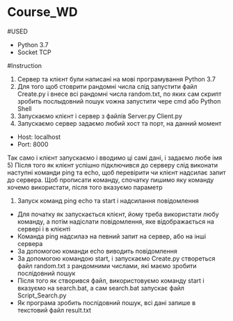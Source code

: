 # Course_WD

#USED

- Python 3.7
- Socket TCP

#Instruction

1) Сервер та клієнт були написані на мові програмування Python 3.7
2) Для того щоб стоврити рандомні числа слід запустити файл Create.py 
і внесе всі рандомні числа random.txt, по яких сам скрипт зробить послыдовний пошук
vожна запустити чере cmd або Python Shell
3) Запускаємо клієнт і сервер з файлів Server.py Client.py
4) Запускаємо сервер задаємо любий хост та порт, на данний момент
- Host: localhost
- Port: 8000
 
Так само і клієнт запускаємо і вводимо ці самі дані, і задаємо любе імя
5) Після того як клієнт успішно підключився до серверу слід виконати 
наступні команди ping та echo, щоб перевірити чи клієнт надсилає запит
до сервера. Щоб прописати команду, спочатку пишимо яку команду хочемо 
використати, після того вказуємо параметр

1. Запуск команд ping echo та start і надсилання повідомлення

- Для початку як запускається клієнт, йому треба використати любу команду,
  а потім надіслати повідомлення, яке відображається на сервері і в клієнті
- Команда ping надсилаэ на певний запит на сервер, або на інші сервера
- За допомогою команди echo виводить повідомлення
- За допомогою командою start, і запускаємо Create.py створеться файл random.txt
з рандомними числами, які маємо зробити послідовний пошук
- Після того як створився файл, використовуємо команду start і вказуємо на 
search.bat, а сам search.bat запускає файл Script_Search.py
- Як програма зробить послідовний пошук, всі дані запише в текстовий файл
result.txt  


 